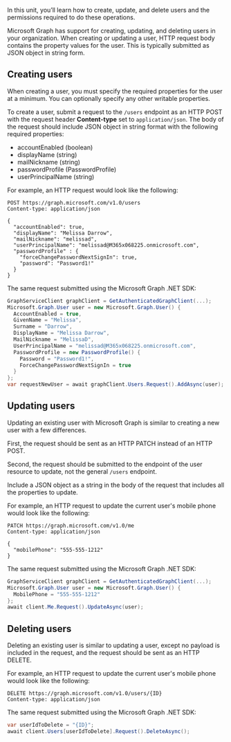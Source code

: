 In this unit, you’ll learn how to create, update, and delete users and the permissions required to do these operations.

Microsoft Graph has support for creating, updating, and deleting users in your organization. When creating or updating a user, HTTP request body contains the property values for the user. This is typically submitted as JSON object in string form.

## Creating users

When creating a user, you must specify the required properties for the user at a minimum. You can optionally specify any other writable properties.

To create a user, submit a request to the `/users` endpoint as an HTTP POST with the request header **Content-type** set to `application/json`. The body of the request should include JSON object in string format with the following required properties:

- accountEnabled (boolean)
- displayName (string)
- mailNickname (string)
- passwordProfile (PasswordProfile)
- userPrincipalName (string)

For example, an HTTP request would look like the following:

```http
POST https://graph.microsoft.com/v1.0/users
Content-type: application/json

{
  "accountEnabled": true,
  "displayName": "Melissa Darrow",
  "mailNickname": "melissad",
  "userPrincipalName": "melissad@M365x068225.onmicrosoft.com",
  "passwordProfile" : {
    "forceChangePasswordNextSignIn": true,
    "password": "Password1!"
  }
}
```

The same request submitted using the Microsoft Graph .NET SDK:

```cs
GraphServiceClient graphClient = GetAuthenticatedGraphClient(...);
Microsoft.Graph.User user = new Microsoft.Graph.User() {
  AccountEnabled = true,
  GivenName = "Melissa",
  Surname = "Darrow",
  DisplayName = "Melissa Darrow",
  MailNickname = "MelissaD",
  UserPrincipalName = "melissad@M365x068225.onmicrosoft.com",
  PasswordProfile = new PasswordProfile() {
    Password = "Password1!",
    ForceChangePasswordNextSignIn = true
  }
};
var requestNewUser = await graphClient.Users.Request().AddAsync(user);
```

## Updating users

Updating an existing user with Microsoft Graph is similar to creating a new user with a few differences.

First, the request should be sent as an HTTP PATCH instead of an HTTP POST.

Second, the request should be submitted to the endpoint of the user resource to update, not the general `/users` endpoint.

Include a JSON object as a string in the body of the request that includes all the properties to update.

For example, an HTTP request to update the current user's mobile phone would look like the following:

```http
PATCH https://graph.microsoft.com/v1.0/me
Content-type: application/json

{
  "mobilePhone": "555-555-1212"
}
```

The same request submitted using the Microsoft Graph .NET SDK:

```cs
GraphServiceClient graphClient = GetAuthenticatedGraphClient(...);
Microsoft.Graph.User user = new Microsoft.Graph.User() {
  MobilePhone = "555-555-1212"
};
await client.Me.Request().UpdateAsync(user);
```

## Deleting users

Deleting an existing user is similar to updating a user, except no payload is included in the request, and the request should be sent as an HTTP DELETE.

For example, an HTTP request to update the current user's mobile phone would look like the following:

```http
DELETE https://graph.microsoft.com/v1.0/users/{ID}
Content-type: application/json
```

The same request submitted using the Microsoft Graph .NET SDK:

```cs
var userIdToDelete = "{ID}";
await client.Users[userIdToDelete].Request().DeleteAsync();
```
